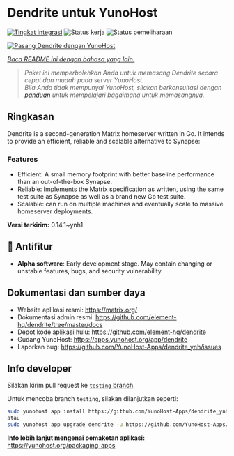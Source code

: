 <!--
N.B.: README ini dibuat secara otomatis oleh <https://github.com/YunoHost/apps/tree/master/tools/readme_generator>
Ini TIDAK boleh diedit dengan tangan.
-->

# Dendrite untuk YunoHost

[![Tingkat integrasi](https://apps.yunohost.org/badge/integration/dendrite)](https://ci-apps.yunohost.org/ci/apps/dendrite/)
![Status kerja](https://apps.yunohost.org/badge/state/dendrite)
![Status pemeliharaan](https://apps.yunohost.org/badge/maintained/dendrite)

[![Pasang Dendrite dengan YunoHost](https://install-app.yunohost.org/install-with-yunohost.svg)](https://install-app.yunohost.org/?app=dendrite)

*[Baca README ini dengan bahasa yang lain.](./ALL_README.md)*

> *Paket ini memperbolehkan Anda untuk memasang Dendrite secara cepat dan mudah pada server YunoHost.*  
> *Bila Anda tidak mempunyai YunoHost, silakan berkonsultasi dengan [panduan](https://yunohost.org/install) untuk mempelajari bagaimana untuk memasangnya.*

## Ringkasan

Dendrite is a second-generation Matrix homeserver written in Go. It intends to provide an efficient, reliable and scalable alternative to Synapse:

### Features

- Efficient: A small memory footprint with better baseline performance than an out-of-the-box Synapse.
- Reliable: Implements the Matrix specification as written, using the same test suite as Synapse as well as a brand new Go test suite.
- Scalable: can run on multiple machines and eventually scale to massive homeserver deployments.


**Versi terkirim:** 0.14.1~ynh1
## :red_circle: Antifitur

- **Alpha software**: Early development stage. May contain changing or unstable features, bugs, and security vulnerability.

## Dokumentasi dan sumber daya

- Website aplikasi resmi: <https://matrix.org/>
- Dokumentasi admin resmi: <https://github.com/element-hq/dendrite/tree/master/docs>
- Depot kode aplikasi hulu: <https://github.com/element-hq/dendrite>
- Gudang YunoHost: <https://apps.yunohost.org/app/dendrite>
- Laporkan bug: <https://github.com/YunoHost-Apps/dendrite_ynh/issues>

## Info developer

Silakan kirim pull request ke [`testing` branch](https://github.com/YunoHost-Apps/dendrite_ynh/tree/testing).

Untuk mencoba branch `testing`, silakan dilanjutkan seperti:

```bash
sudo yunohost app install https://github.com/YunoHost-Apps/dendrite_ynh/tree/testing --debug
atau
sudo yunohost app upgrade dendrite -u https://github.com/YunoHost-Apps/dendrite_ynh/tree/testing --debug
```

**Info lebih lanjut mengenai pemaketan aplikasi:** <https://yunohost.org/packaging_apps>
